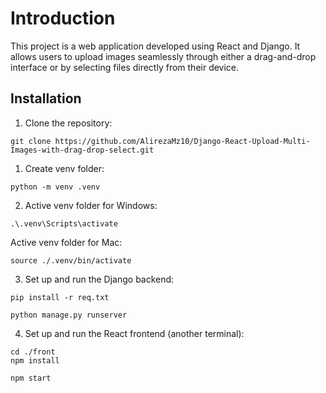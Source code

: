 # Introduction

This project is a web application developed using React and Django. It allows users to upload images seamlessly through either a drag-and-drop interface or by selecting files directly from their device.

## Installation

1. Clone the repository:
``` 
git clone https://github.com/AlirezaMz10/Django-React-Upload-Multi-Images-with-drag-drop-select.git
``` 


1. Create venv folder:
```
python -m venv .venv
```
2. Active venv folder for Windows:

```
.\.venv\Scripts\activate
```
Active venv folder for Mac:

```
source ./.venv/bin/activate
```

3. Set up and run the Django backend:
   
```
pip install -r req.txt

python manage.py runserver
```

4. Set up and run the React frontend (another terminal):
   
```
cd ./front
npm install

npm start
```


